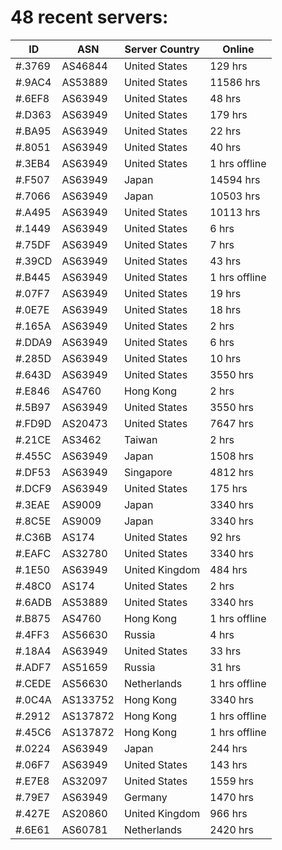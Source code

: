 # 48 recent servers:

| ID | ASN | Server Country | Online |
| ------ | ------ | ------ | ------ |
| #.3769 | AS46844 | United States | 129 hrs |
| #.9AC4 | AS53889 | United States | 11586 hrs |
| #.6EF8 | AS63949 | United States | 48 hrs |
| #.D363 | AS63949 | United States | 179 hrs |
| #.BA95 | AS63949 | United States | 22 hrs |
| #.8051 | AS63949 | United States | 40 hrs |
| #.3EB4 | AS63949 | United States | 1 hrs offline |
| #.F507 | AS63949 | Japan | 14594 hrs |
| #.7066 | AS63949 | Japan | 10503 hrs |
| #.A495 | AS63949 | United States | 10113 hrs |
| #.1449 | AS63949 | United States | 6 hrs |
| #.75DF | AS63949 | United States | 7 hrs |
| #.39CD | AS63949 | United States | 43 hrs |
| #.B445 | AS63949 | United States | 1 hrs offline |
| #.07F7 | AS63949 | United States | 19 hrs |
| #.0E7E | AS63949 | United States | 18 hrs |
| #.165A | AS63949 | United States | 2 hrs |
| #.DDA9 | AS63949 | United States | 6 hrs |
| #.285D | AS63949 | United States | 10 hrs |
| #.643D | AS63949 | United States | 3550 hrs |
| #.E846 | AS4760 | Hong Kong | 2 hrs |
| #.5B97 | AS63949 | United States | 3550 hrs |
| #.FD9D | AS20473 | United States | 7647 hrs |
| #.21CE | AS3462 | Taiwan | 2 hrs |
| #.455C | AS63949 | Japan | 1508 hrs |
| #.DF53 | AS63949 | Singapore | 4812 hrs |
| #.DCF9 | AS63949 | United States | 175 hrs |
| #.3EAE | AS9009 | Japan | 3340 hrs |
| #.8C5E | AS9009 | Japan | 3340 hrs |
| #.C36B | AS174 | United States | 92 hrs |
| #.EAFC | AS32780 | United States | 3340 hrs |
| #.1E50 | AS63949 | United Kingdom | 484 hrs |
| #.48C0 | AS174 | United States | 2 hrs |
| #.6ADB | AS53889 | United States | 3340 hrs |
| #.B875 | AS4760 | Hong Kong | 1 hrs offline |
| #.4FF3 | AS56630 | Russia | 4 hrs |
| #.18A4 | AS63949 | United States | 33 hrs |
| #.ADF7 | AS51659 | Russia | 31 hrs |
| #.CEDE | AS56630 | Netherlands | 1 hrs offline |
| #.0C4A | AS133752 | Hong Kong | 3340 hrs |
| #.2912 | AS137872 | Hong Kong | 1 hrs offline |
| #.45C6 | AS137872 | Hong Kong | 1 hrs offline |
| #.0224 | AS63949 | Japan | 244 hrs |
| #.06F7 | AS63949 | United States | 143 hrs |
| #.E7E8 | AS32097 | United States | 1559 hrs |
| #.79E7 | AS63949 | Germany | 1470 hrs |
| #.427E | AS20860 | United Kingdom | 966 hrs |
| #.6E61 | AS60781 | Netherlands | 2420 hrs |

